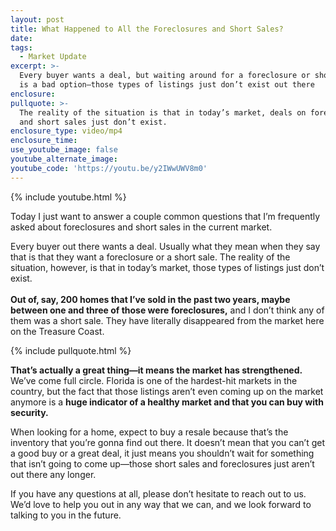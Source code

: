 ```yaml
---
layout: post
title: What Happened to All the Foreclosures and Short Sales?
date:
tags:
  - Market Update
excerpt: >-
  Every buyer wants a deal, but waiting around for a foreclosure or short sale
  is a bad option—those types of listings just don’t exist out there
enclosure:
pullquote: >-
  The reality of the situation is that in today’s market, deals on foreclosures
  and short sales just don’t exist.
enclosure_type: video/mp4
enclosure_time:
use_youtube_image: false
youtube_alternate_image:
youtube_code: 'https://youtu.be/y2IWwUWV8m0'
---
```



{% include youtube.html %}

Today I just want to answer a couple common questions that I’m frequently asked about foreclosures and short sales in the current market.

Every buyer out there wants a deal. Usually what they mean when they say that is that they want a foreclosure or a short sale. The reality of the situation, however, is that in today’s market, those types of listings just don’t exist.<br><br>**Out of, say, 200 homes that I’ve sold in the past two years, maybe between one and three of those were foreclosures,** and I don’t think any of them was a short sale. They have literally disappeared from the market here on the Treasure Coast.

{% include pullquote.html %}

**That’s actually a great thing—it means the market has strengthened.** We’ve come full circle. Florida is one of the hardest-hit markets in the country, but the fact that those listings aren’t even coming up on the market anymore is a **huge indicator of a healthy market and that you can buy with security.**

When looking for a home, expect to buy a resale because that’s the inventory that you’re gonna find out there. It doesn’t mean that you can’t get a good buy or a great deal, it just means you shouldn’t wait for something that isn’t going to come up—those short sales and foreclosures just aren’t out there any longer.

If you have any questions at all, please don’t hesitate to reach out to us. We’d love to help you out in any way that we can, and we look forward to talking to you in the future.